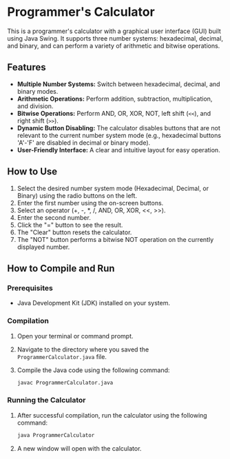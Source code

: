 # Programmer's Calculator

This is a programmer's calculator with a graphical user interface (GUI) built using Java Swing. It supports three number systems: hexadecimal, decimal, and binary, and can perform a variety of arithmetic and bitwise operations.

## Features

*   **Multiple Number Systems:** Switch between hexadecimal, decimal, and binary modes.
*   **Arithmetic Operations:** Perform addition, subtraction, multiplication, and division.
*   **Bitwise Operations:** Perform AND, OR, XOR, NOT, left shift (`<<`), and right shift (`>>`).
*   **Dynamic Button Disabling:** The calculator disables buttons that are not relevant to the current number system mode (e.g., hexadecimal buttons 'A'-'F' are disabled in decimal or binary mode).
*   **User-Friendly Interface:** A clear and intuitive layout for easy operation.

## How to Use

1.  Select the desired number system mode (Hexadecimal, Decimal, or Binary) using the radio buttons on the left.
2.  Enter the first number using the on-screen buttons.
3.  Select an operator (+, -, *, /, AND, OR, XOR, <<, >>).
4.  Enter the second number.
5.  Click the "=" button to see the result.
6.  The "Clear" button resets the calculator.
7.  The "NOT" button performs a bitwise NOT operation on the currently displayed number.

## How to Compile and Run

### Prerequisites

*   Java Development Kit (JDK) installed on your system.

### Compilation

1.  Open your terminal or command prompt.
2.  Navigate to the directory where you saved the `ProgrammerCalculator.java` file.
3.  Compile the Java code using the following command:

    ```bash
    javac ProgrammerCalculator.java
    ```

### Running the Calculator

1.  After successful compilation, run the calculator using the following command:

    ```bash
    java ProgrammerCalculator
    ```

2.  A new window will open with the calculator.